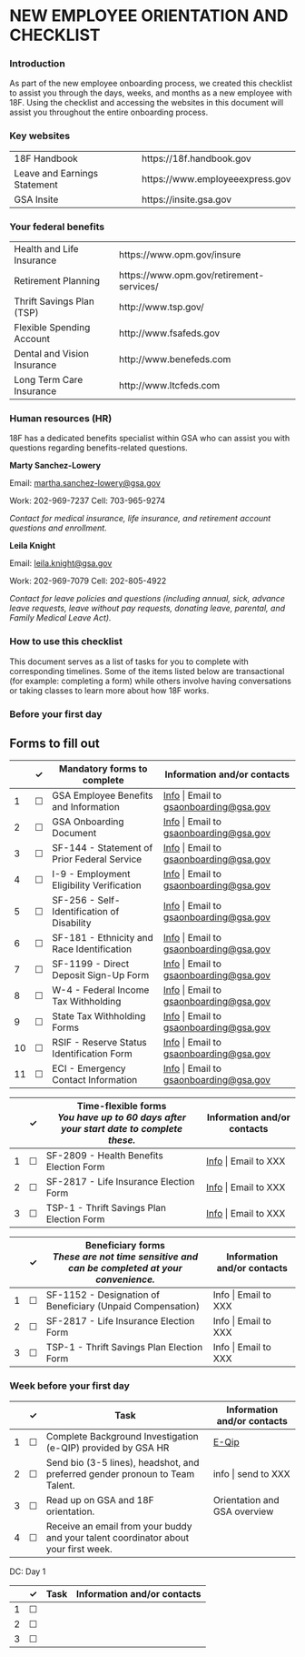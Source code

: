 
NEW EMPLOYEE ORIENTATION AND CHECKLIST
=========================================


### Introduction

As part of the new employee onboarding process, we created this checklist to assist you through the days, weeks, and months as a new employee with 18F. Using the checklist and accessing the websites in this document will assist you throughout the entire onboarding process.


### Key websites

<table>
	<tr>
		<td>18F Handbook</td>
		<td>https://18f.handbook.gov</td>
	</tr>
	<tr>
		<td>Leave and Earnings Statement</td>
		<td>https://www.employeeexpress.gov</td>
	</tr>
		<tr>
		<td>GSA Insite</td>
		<td>https://insite.gsa.gov</td>
	</tr>
</table>

### Your federal benefits 

<table>
	<tr>
		<td>Health and Life Insurance</td>
		<td>https://www.opm.gov/insure</td>
	</tr>
	<tr>
		<td>Retirement Planning</td>
		<td>https://www.opm.gov/retirement-services/</td>
	</tr>
	<tr>
		<td>Thrift Savings Plan (TSP)</td>
		<td>http://www.tsp.gov/</td>
	</tr>
	<tr>
		<td>Flexible Spending Account</td>
		<td>http://www.fsafeds.gov</td>
	</tr>
	<tr>
		<td>Dental and Vision Insurance</td>
		<td>http://www.benefeds.com
		</td>
	</tr>
	<tr>
		<td>Long Term Care Insurance</td>
		<td>http://www.ltcfeds.com</td>
	</tr>
</table>

### Human resources (HR)


18F has a dedicated benefits specialist within GSA who can assist you with questions regarding benefits-related questions. 

**Marty Sanchez-Lowery**

Email:    martha.sanchez-lowery@gsa.gov

Work:  202-969-7237  Cell:    703-965-9274

*Contact for medical insurance, life insurance, and retirement account questions and enrollment.*

**Leila Knight**

Email:    leila.knight@gsa.gov

Work:  202-969-7079  Cell:    202-805-4922

*Contact for leave policies and questions (including annual, sick, advance leave requests, leave without pay requests, donating leave, parental, and Family Medical Leave Act).*


### How to use this checklist

This document serves as a list of tasks for you to complete with corresponding timelines. Some of the items listed below are transactional (for example: completing a form) while others involve having conversations or taking classes to learn more about how 18F works. 

### Before your first day

## Forms to fill out

<table>
  <thead> <!-- This is header tag -->
    <tr> <!-- This is a row tag -->
      <th scope="col"></th> 
      <!-- scope ="col" is used to identitfy header columns and will automagically bold and center the text -->
      <th scope="col">&#10003;</th>
      <th scope="col">Mandatory forms to complete</th>
      <th scope="col">Information and/or contacts</th>
    </tr>
  </thead>
  <tr>
    <td scope="row">1</td> 
    <!-- Similiarly scope="row" will bold and center text -->
    <td>&#9744;</td>
    <td>GSA Employee Benefits and Information</td>
    <td><a href="https://github.com/18F/onboarding-documents/blob/master/Forms/gsa-onboarding-forms.md#gsa-employee-benefits-and-information">Info</a> | Email to <a href="mailto:gsaonboarding@gsa.gov">gsaonboarding@gsa.gov</a></td>
  </tr>
  <tr>
    <td scope="row">2</td>
    <td>&#9744;</td>
    <td>GSA Onboarding Document</td>
    <td><a href="https://github.com/18F/onboarding-documents/blob/master/Forms/gsa-onboarding-forms.md#gsa-onboarding-document">Info</a> | Email to <a href="mailto:gsaonboarding@gsa.gov">gsaonboarding@gsa.gov</a></td>
  </tr>
  <tr>
    <td scope="row">3</td>
    <td>&#9744;</td>
    <td>SF-144 - Statement of Prior Federal Service</td>
    <td><a href="https://github.com/18F/onboarding-documents/blob/master/Forms/gsa-onboarding-forms.md#sf-144---statement-of-prior-federal-service">Info</a> | Email to <a href="mailto:gsaonboarding@gsa.gov">gsaonboarding@gsa.gov</a></td>
  </tr>
  <tr>
    <td scope="row">4</td>
    <td>&#9744;</td>
    <td>I-9 - Employment Eligibility Verification</td>
    <td><a href="https://github.com/18F/onboarding-documents/blob/master/Forms/gsa-onboarding-forms.md#i-9---employment-eligibility-verification">Info</a> | Email to <a href="mailto:gsaonboarding@gsa.gov">gsaonboarding@gsa.gov</a></td>
  </tr>
  <tr>
    <td scope="row">5</td>
    <td>&#9744;</td>
    <td>SF-256 - Self-Identification of Disability</td>
    <td><a href="https://github.com/18F/onboarding-documents/blob/master/Forms/gsa-onboarding-forms.md#sf-256---self-identification-of-disability">Info</a> | Email to <a href="mailto:gsaonboarding@gsa.gov">gsaonboarding@gsa.gov</a></td>
  </tr>
  <tr>
    <td scope="row">6</td>
    <td>&#9744;</td>
    <td>SF-181 - Ethnicity and Race Identification</td>
    <td><a href="https://github.com/18F/onboarding-documents/blob/master/Forms/gsa-onboarding-forms.md#sf-181---ethnicity-and-race-identification">Info</a> | Email to <a href="mailto:gsaonboarding@gsa.gov">gsaonboarding@gsa.gov</a></td>
  </tr>
  <tr>
    <td scope="row">7</td>
    <td>&#9744;</td>
    <td>SF-1199 - Direct Deposit Sign-Up Form</td>
    <td><a href="https://github.com/18F/onboarding-documents/blob/master/Forms/gsa-onboarding-forms.md#sf-1199---direct-deposit-sign-up-form">Info</a> | Email to <a href="mailto:gsaonboarding@gsa.gov">gsaonboarding@gsa.gov</a></td>
  </tr>
  <tr>
    <td scope="row">8</td>
    <td>&#9744;</td>
    <td>W-4 - Federal Income Tax Withholding</td>
    <td><a href="https://github.com/18F/onboarding-documents/blob/master/Forms/gsa-onboarding-forms.md#w-4---federal-income-tax-withholding">Info</a> | Email to <a href="mailto:gsaonboarding@gsa.gov">gsaonboarding@gsa.gov</a></td>
  </tr>
  <tr>
    <td scope="row">9</td>
    <td>&#9744;</td>
    <td>State Tax Withholding Forms</td>
    <td><a href="https://github.com/18F/onboarding-documents/blob/master/Forms/gsa-onboarding-forms.md#state-tax-withholding-forms">Info</a> | Email to <a href="mailto:gsaonboarding@gsa.gov">gsaonboarding@gsa.gov</a></td>
  </tr>
  <tr>
    <td scope="row">10</td>
    <td>&#9744;</td>
    <td>RSIF - Reserve Status Identification Form</td>
    <td><a href="https://github.com/18F/onboarding-documents/blob/master/Forms/gsa-onboarding-forms.md#rsif---reserve-status-identification-form">Info</a> | Email to <a href="mailto:gsaonboarding@gsa.gov">gsaonboarding@gsa.gov</a></td>
  </tr>
  <tr>
    <td scope="row">11</td>
    <td>&#9744;</td>
    <td>ECI - Emergency Contact Information</td>
    <td><a href="https://github.com/18F/onboarding-documents/blob/master/Forms/gsa-onboarding-forms.md#eci---emergency-contact-information">Info</a> | Email to <a href="mailto:gsaonboarding@gsa.gov">gsaonboarding@gsa.gov</a></td>
  </tr>
</table>

<table>
  <thead> <!-- This is header tag -->
    <tr> <!-- This is a row tag -->
      <th scope="col"></th> 
      <!-- scope ="col" is used to identitfy header columns and will automagically bold and center the text -->
      <th scope="col">&#10003;</th>
      <th scope="col">Time-flexible forms <br> <i>You have up to 60 days after your start date to complete these.</i></th>
      <th scope="col">Information and/or contacts</th>
    </tr>
  </thead>
  <tr>
    <td scope="row">1</td> 
    <!-- Similiarly scope="row" will bold and center text -->
    <td>&#9744;</td>
    <td>SF-2809 - Health Benefits Election Form</td>
    <td><a href="https://github.com/18F/onboarding-documents/blob/master/Forms/gsa-onboarding-forms.md#sf-2809---health-benefits-election-form">Info</a> | Email to XXX</a></td>
  </tr>
  <tr>
    <td scope="row">2</td> 
    <!-- Similiarly scope="row" will bold and center text -->
    <td>&#9744;</td>
    <td>SF-2817 - Life Insurance Election Form</td>
    <td><a href="https://github.com/18F/onboarding-documents/blob/master/Forms/gsa-onboarding-forms.md#sf-2817---life-insurance-election-form">Info</a> | Email to XXX</a></td>
  </tr>
  <tr>
    <td scope="row">3</td> 
    <!-- Similiarly scope="row" will bold and center text -->
    <td>&#9744;</td>
    <td>TSP-1 - Thrift Savings Plan Election Form</td>
    <td><a href="https://github.com/18F/onboarding-documents/blob/master/Forms/gsa-onboarding-forms.md#tsp-1---thrift-savings-plan-election-form">Info</a> | Email to XXX</td>
  </tr>
 </table>

 <table>
  <thead> <!-- This is header tag -->
    <tr> <!-- This is a row tag -->
      <th scope="col"></th> 
      <!-- scope ="col" is used to identitfy header columns and will automagically bold and center the text -->
      <th scope="col">&#10003;</th>
      <th scope="col">Beneficiary forms<br><i>These are not time sensitive and can be completed at your convenience.</i></th>
      <th scope="col">Information and/or contacts</th>
    </tr>
  </thead>
  <tr>
    <td scope="row">1</td> 
    <!-- Similiarly scope="row" will bold and center text -->
    <td>&#9744;</td>
    <td>SF-1152 - Designation of Beneficiary (Unpaid Compensation)</td>
    <td>Info | Email to XXX</a></td>
  </tr>
  <tr>
    <td scope="row">2</td> 
    <!-- Similiarly scope="row" will bold and center text -->
    <td>&#9744;</td>
    <td>SF-2817 - Life Insurance Election Form</td>
    <td>Info | Email to XXX</a></td>
  </tr>
  <tr>
    <td scope="row">3</td> 
    <!-- Similiarly scope="row" will bold and center text -->
    <td>&#9744;</td>
    <td>TSP-1 - Thrift Savings Plan Election Form</td>
    <td>Info | Email to XXX</td>
  </tr>
 </table>

### Week before your first day

<table>
  <thead> <!-- This is header tag -->
    <tr> <!-- This is a row tag -->
      <th scope="col"></th> 
      <!-- scope ="col" is used to identitfy header columns and will automagically bold and center the text -->
      <th scope="col">&#10003;</th>
      <th scope="col">Task</th>
      <th scope="col">Information and/or contacts</th>
    </tr>
  </thead>
  <tr>
    <td scope="row">1</td> 
    <!-- Similiarly scope="row" will bold and center text -->
    <td>&#9744;</td>
    <td>Complete Background Investigation (e-QIP) provided by GSA HR</td>
    <td><a href="http://www.opm.gov/e-qip/">E-Qip</a></td>
  </tr>
  <tr>
    <td scope="row">2</td> 
    <!-- Similiarly scope="row" will bold and center text -->
    <td>&#9744;</td>
    <td>Send bio (3-5 lines), headshot, and preferred gender pronoun to Team Talent.</td>
    <td>info | send to XXX</td>
  </tr>
  <tr>
    <td scope="row">3</td> 
    <!-- Similiarly scope="row" will bold and center text -->
    <td>&#9744;</td>
    <td>Read up on GSA and 18F orientation.</td>
    <td>Orientation and GSA overview</td>
  </tr>
   <tr>
    <td scope="row">4</td> 
    <!-- Similiarly scope="row" will bold and center text -->
    <td>&#9744;</td>
    <td>Receive an email from your buddy and your talent coordinator about your first week.</td>
    <td></td>
  </tr>
 </table>


DC: Day 1

 <table>
  <thead> <!-- This is header tag -->
    <tr> <!-- This is a row tag -->
      <th scope="col"></th> 
      <!-- scope ="col" is used to identitfy header columns and will automagically bold and center the text -->
      <th scope="col">&#10003;</th>
      <th scope="col">Task</th>
      <th scope="col">Information and/or contacts</th>
    </tr>
  </thead>
  <tr>
    <td scope="row">1</td> 
    <!-- Similiarly scope="row" will bold and center text -->
    <td>&#9744;</td>
    <td></td>
    <td></td>
  </tr>
  <tr>
    <td scope="row">2</td> 
    <!-- Similiarly scope="row" will bold and center text -->
    <td>&#9744;</td>
    <td></td>
    <td></td>
  </tr>
  <tr>
    <td scope="row">3</td> 
    <!-- Similiarly scope="row" will bold and center text -->
    <td>&#9744;</td>
    <td></td>
    <td></td>
  </tr>
 </table>






